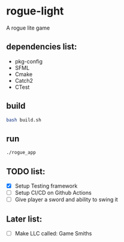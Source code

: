 # rogue-light
A rogue lite game

## dependencies list:
- pkg-config
- SFML
- Cmake
- Catch2
- CTest

## build
```bash
bash build.sh
```

## run
```bash
./rogue_app
```

## TODO list:
- [X] Setup Testing framework
- [ ] Setup CI/CD on Github Actions
- [ ] Give player a sword and ability to swing it

## Later list:
- [ ] Make LLC called: Game Smiths
